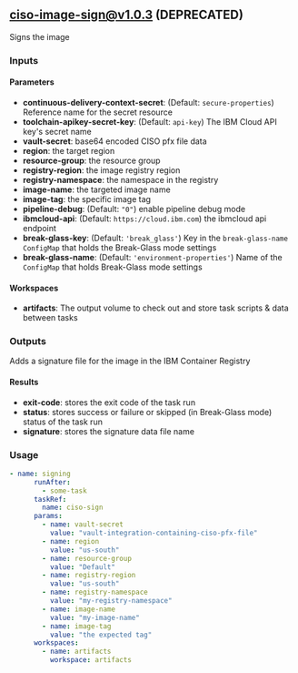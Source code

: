 ## ciso-image-sign@v1.0.3 (DEPRECATED)
Signs the image

### Inputs

#### Parameters

- **continuous-delivery-context-secret**: (Default: `secure-properties`) Reference name for the secret resource
- **toolchain-apikey-secret-key**: (Default: `api-key`) The IBM Cloud API key's secret name
- **vault-secret**: base64 encoded CISO pfx file data
- **region**: the target region
- **resource-group**: the resource group
- **registry-region**: the image registry region
- **registry-namespace**: the namespace in the registry
- **image-name**: the targeted image name
- **image-tag**: the specific image tag
- **pipeline-debug**: (Default: `"0"`) enable pipeline debug mode
- **ibmcloud-api**: (Default: `https://cloud.ibm.com`) the ibmcloud api endpoint
- **break-glass-key**: (Default: `'break_glass'`) Key in the `break-glass-name` `ConfigMap` that holds the Break-Glass mode settings
- **break-glass-name**: (Default: `'environment-properties'`) Name of the `ConfigMap` that holds Break-Glass mode settings

#### Workspaces

- **artifacts**: The output volume to check out and store task scripts & data between tasks

### Outputs
Adds a signature file for the image in the IBM Container Registry

#### Results
- **exit-code**: stores the exit code of the task run
- **status**: stores success or failure or skipped (in Break-Glass mode) status of the task run
- **signature**: stores the signature data file name
### Usage

```yaml
- name: signing
      runAfter:
        - some-task
      taskRef:
        name: ciso-sign
      params:
        - name: vault-secret
          value: "vault-integration-containing-ciso-pfx-file"
        - name: region
          value: "us-south"
        - name: resource-group
          value: "Default"
        - name: registry-region
          value: "us-south"
        - name: registry-namespace
          value: "my-registry-namespace"
        - name: image-name
          value: "my-image-name"
        - name: image-tag
          value: "the expected tag"
      workspaces:
        - name: artifacts
          workspace: artifacts
```
